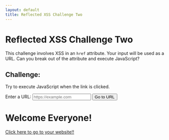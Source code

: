```yaml
---
layout: default
title: Reflected XSS Challenge Two
---
```


<div class="course-frame">

# Reflected XSS Challenge Two

This challenge involves XSS in an `href` attribute. Your input will be used as a URL. Can you break out of the attribute and execute JavaScript?

## Challenge:

Try to execute JavaScript when the link is clicked.

<div class="xss-demo-container">
    <label for="urlInput">Enter a URL:</label>
    <input type="text" id="urlInput" placeholder="https://example.com">
    <button id="submitUrl">Go to URL</button>
</div>

<div class="xss-output-container">
    <h1>Welcome Everyone!</h1>
    <a id="outputLink" href="#">Click here to go to your website!!</a>
</div>

<script>
    document.addEventListener('DOMContentLoaded', function() {
        const urlInput = document.getElementById('urlInput');
        const submitButton = document.getElementById('submitUrl');
        const outputLink = document.getElementById('outputLink');

        submitButton.addEventListener('click', function() {
            let url = urlInput.value; // Get user input

            // Simulate server-side sanitization (as in your original demo.js)
            // This is where the vulnerability lies if bypassable
            url = url.replaceAll("<","").replaceAll(">","").replaceAll('"\\',"");

            // Reflect the input directly into the DOM's href attribute
            outputLink.href = url;
        });
    });
</script>

</div>